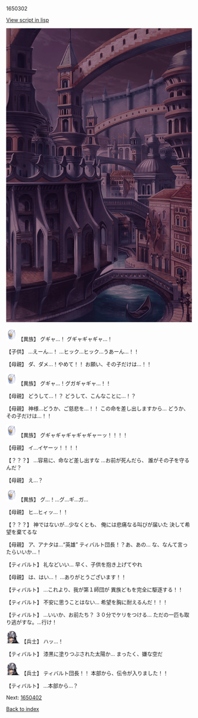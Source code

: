 1650302

[View script in lisp](../scripts/1650302.txt)

![006_town2_TotalEclipse.png](../images/backgrounds/006_town2_TotalEclipse.png)

<img src="../images/units/810004.png" alt="810004.png" height="34"/>
【異族】
グギャ…！
グギャギャギャ…！

【子供】
…えーん…！
…ヒック…ヒック…うあーん…！！

【母親】
ダ、ダメ…！やめて！！
お願い、その子だけは…！！

<img src="../images/units/810004.png" alt="810004.png" height="34"/>
【異族】
グギャ…！グガギャギャ…！！

【母親】
どうして…！？
どうして、こんなことに…！？

【母親】
神様…どうか、ご慈悲を…！！
この命を差し出しますから…
どうか、その子だけは…！！

<img src="../images/units/810004.png" alt="810004.png" height="34"/>
【異族】
グギャギャギャギャギャーッ！！！！

【母親】
イ…イヤーッ！！！！

【？？？】
…容易に、命など差し出すな
…お前が死んだら、
誰がその子を守るんだ？

【母親】
え…？

<img src="../images/units/810004.png" alt="810004.png" height="34"/>
【異族】
グ…！…グ…ギ…ガ…

【母親】
ヒ…ヒィッ…！！

【？？？】
神ではないが…少なくとも、
俺には悲痛なる叫びが届いた
決して希望を棄てるな

【母親】
ア、アナタは…“英雄”
ティバルト団長！？あ、あの…
な、なんて言ったらいいか…！

【ティバルト】
礼などいい…
早く、子供を抱き上げてやれ

【母親】
は、はい…！
…ありがとうございます！！

【ティバルト】
…これより、我が第１師団が
異族どもを完全に駆逐する！！

【ティバルト】
不安に思うことはない…
希望を胸に耐えるんだ！！！

【ティバルト】
…いいか、お前たち？
３０分でケリをつける…
ただの一匹も取り逃がすな。…行け！

<img src="../images/units/12.png" alt="12.png" height="34"/>
【兵士】
ハッ…！

【ティバルト】
漆黒に塗りつぶされた太陽か…
まったく、嫌な空だ

<img src="../images/units/12.png" alt="12.png" height="34"/>
【兵士】
ティバルト団長！！
本部から、伝令が入りました！！

【ティバルト】
…本部から…？

Next: [1650402](1650402.md)

[Back to index](index.md)

